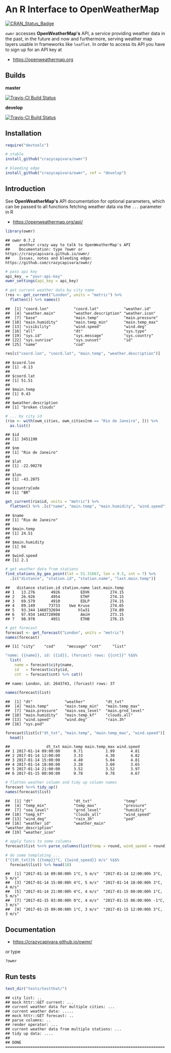 An R Interface to OpenWeatherMap
================

[![CRAN\_Status\_Badge](http://www.r-pkg.org/badges/version/owmr)](http://cran.r-project.org/package=owmr)

`owmr` accesses **OpenWeatherMap's** API, a service providing weather data in the past, in the future and now and furthermore, serving weather map layers usable in frameworks like `leaflet`. In order to access its API you have to sign up for an API key at

-   <https://openweathermap.org>

Builds
------

**master**

[![Travis-CI Build Status](https://travis-ci.org/crazycapivara/owmr.svg?branch=master)](https://travis-ci.org/crazycapivara/owmr)

**develop**

[![Travis-CI Build Status](https://travis-ci.org/crazycapivara/owmr.svg?branch=develop)](https://travis-ci.org/crazycapivara/owmr)

Installation
------------

``` r
require("devtools")

# stable
install_github("crazycapivara/owmr")

# bleeding edge
install_github("crazycapivara/owmr", ref = "develop")
```

Introduction
------------

See **OpenWeatherMap's** API documentation for optional parameters, which can be passed to all functions fetching weather data via the `...` parameter in R

-   <https://openweathermap.org/api/>

``` r
library(owmr)
```

    ## owmr 0.7.2
    ##    another crazy way to talk to OpenWeatherMap's API
    ##    Documentation: type ?owmr or https://crazycapivara.github.io/owmr/
    ##    Issues, notes and bleeding edge: https://github.com/crazycapivara/owmr/

``` r
# pass api key
api_key_ = "your-api-key"
owmr_settings(api_key = api_key)

# get current weather data by city name
(res <- get_current("London", units = "metric") %>%
  flatten()) %>% names()
```

    ##  [1] "coord.lon"           "coord.lat"           "weather.id"         
    ##  [4] "weather.main"        "weather.description" "weather.icon"       
    ##  [7] "base"                "main.temp"           "main.pressure"      
    ## [10] "main.humidity"       "main.temp_min"       "main.temp_max"      
    ## [13] "visibility"          "wind.speed"          "wind.deg"           
    ## [16] "all"                 "dt"                  "sys.type"           
    ## [19] "sys.id"              "sys.message"         "sys.country"        
    ## [22] "sys.sunrise"         "sys.sunset"          "id"                 
    ## [25] "name"                "cod"

``` r
res[c("coord.lon", "coord.lat", "main.temp", "weather.description")]
```

    ## $coord.lon
    ## [1] -0.13
    ## 
    ## $coord.lat
    ## [1] 51.51
    ## 
    ## $main.temp
    ## [1] 0.43
    ## 
    ## $weather.description
    ## [1] "broken clouds"

``` r
# ... by city id
(rio <- with(owm_cities, owm_cities[nm == "Rio de Janeiro", ])) %>%
  as.list()
```

    ## $id
    ## [1] 3451190
    ## 
    ## $nm
    ## [1] "Rio de Janeiro"
    ## 
    ## $lat
    ## [1] -22.90278
    ## 
    ## $lon
    ## [1] -43.2075
    ## 
    ## $countryCode
    ## [1] "BR"

``` r
get_current(rio$id, units = "metric") %>%
  flatten() %>% .[c("name", "main.temp", "main.humidity", "wind.speed")]
```

    ## $name
    ## [1] "Rio de Janeiro"
    ## 
    ## $main.temp
    ## [1] 24.51
    ## 
    ## $main.humidity
    ## [1] 94
    ## 
    ## $wind.speed
    ## [1] 2.1

``` r
# get weather data from stations
find_stations_by_geo_point(lat = 51.31667, lon = 9.5, cnt = 7) %>% 
  .[c("distance", "station.id", "station.name", "last.main.temp")]
```

    ##   distance station.id station.name last.main.temp
    ## 1   13.276       4926         EDVK         274.15
    ## 2   26.926       4954         ETHF         274.15
    ## 3   69.579       4910         EDLP         274.15
    ## 4   89.149      73733    Uwe Kruse         274.65
    ## 5   93.344 1460732694        hlw31         274.89
    ## 6   97.934 1442728908         AmiH         273.15
    ## 7   98.978       4951         ETHB         276.15

``` r
# get forecast
forecast <- get_forecast("London", units = "metric")
names(forecast)
```

    ## [1] "city"    "cod"     "message" "cnt"     "list"

``` r
"name: {{name}}, id: {{id}}, (forcast) rows: {{cnt}}" %$$%
  list(
    name = forecast$city$name,
    id   = forecast$city$id,
    cnt  = forecast$cnt) %>% cat()
```

    ## name: London, id: 2643743, (forcast) rows: 37

``` r
names(forecast$list)
```

    ##  [1] "dt"              "weather"         "dt_txt"         
    ##  [4] "main.temp"       "main.temp_min"   "main.temp_max"  
    ##  [7] "main.pressure"   "main.sea_level"  "main.grnd_level"
    ## [10] "main.humidity"   "main.temp_kf"    "clouds.all"     
    ## [13] "wind.speed"      "wind.deg"        "rain.3h"        
    ## [16] "sys.pod"

``` r
forecast$list[c("dt_txt", "main.temp", "main.temp_max", "wind.speed")] %>%
  head()
```

    ##                dt_txt main.temp main.temp_max wind.speed
    ## 1 2017-01-14 09:00:00      0.71          1.99       4.81
    ## 2 2017-01-14 12:00:00      3.33          4.30       4.82
    ## 3 2017-01-14 15:00:00      4.40          5.04       4.81
    ## 4 2017-01-14 18:00:00      3.28          3.60       3.65
    ## 5 2017-01-14 21:00:00      3.52          3.52       3.97
    ## 6 2017-01-15 00:00:00      0.78          0.78       4.67

``` r
# flatten weather column and tidy up column names
forecast %<>% tidy_up()
names(forecast$list)
```

    ##  [1] "dt"                  "dt_txt"              "temp"               
    ##  [4] "temp_min"            "temp_max"            "pressure"           
    ##  [7] "sea_level"           "grnd_level"          "humidity"           
    ## [10] "temp_kf"             "clouds_all"          "wind_speed"         
    ## [13] "wind_deg"            "rain_3h"             "pod"                
    ## [16] "weather_id"          "weather_main"        "weather_description"
    ## [19] "weather_icon"

``` r
# apply funcs to some columns  
forecast$list %<>% parse_columns(list(temp = round, wind_speed = round))

# do some templating ...
("{{dt_txt}}h {{temp}}°C, {{wind_speed}} m/s" %$$%
  forecast$list) %>% head(10)
```

    ##  [1] "2017-01-14 09:00:00h 1°C, 5 m/s"  "2017-01-14 12:00:00h 3°C, 5 m/s" 
    ##  [3] "2017-01-14 15:00:00h 4°C, 5 m/s"  "2017-01-14 18:00:00h 3°C, 4 m/s" 
    ##  [5] "2017-01-14 21:00:00h 4°C, 4 m/s"  "2017-01-15 00:00:00h 1°C, 5 m/s" 
    ##  [7] "2017-01-15 03:00:00h 0°C, 4 m/s"  "2017-01-15 06:00:00h -1°C, 3 m/s"
    ##  [9] "2017-01-15 09:00:00h 1°C, 3 m/s"  "2017-01-15 12:00:00h 3°C, 3 m/s"

Documentation
-------------

-   <https://crazycapivara.github.io/owmr/>

or type

``` r
?owmr
```

Run tests
---------

``` r
test_dir("tests/testthat/")
```

    ## city list: ..
    ## mock httr::GET current: ...
    ## current weather data for multiple cities: ...
    ## current weather data: .....
    ## mock httr::GET forecast: ..
    ## parse columns: ..
    ## render operator: ...
    ## current weather data from multiple stations: ...
    ## tidy up data: ....
    ## 
    ## DONE ======================================================================
